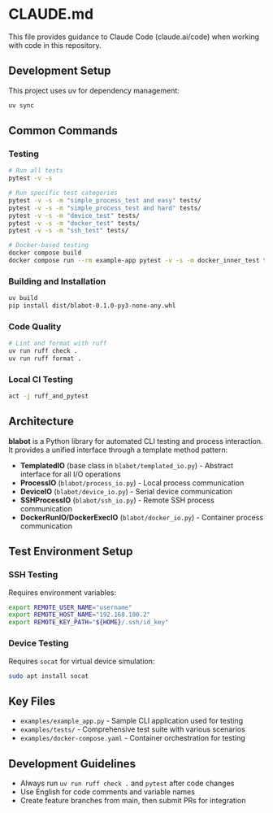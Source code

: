 # CLAUDE.md

This file provides guidance to Claude Code (claude.ai/code) when working with code in this repository.

## Development Setup

This project uses uv for dependency management:

```bash
uv sync
```

## Common Commands

### Testing
```bash
# Run all tests
pytest -v -s

# Run specific test categories
pytest -v -s -m "simple_process_test and easy" tests/
pytest -v -s -m "simple_process_test and hard" tests/
pytest -v -s -m "device_test" tests/
pytest -v -s -m "docker_test" tests/
pytest -v -s -m "ssh_test" tests/

# Docker-based testing
docker compose build
docker compose run --rm example-app pytest -v -s -m docker_inner_test tests/
```

### Building and Installation
```bash
uv build
pip install dist/blabot-0.1.0-py3-none-any.whl
```

### Code Quality
```bash
# Lint and format with ruff
uv run ruff check .
uv run ruff format .
```

### Local CI Testing
```bash
act -j ruff_and_pytest
```

## Architecture

**blabot** is a Python library for automated CLI testing and process interaction. It provides a unified interface through a template method pattern:

- **TemplatedIO** (base class in `blabot/templated_io.py`) - Abstract interface for all I/O operations
- **ProcessIO** (`blabot/process_io.py`) - Local process communication
- **DeviceIO** (`blabot/device_io.py`) - Serial device communication
- **SSHProcessIO** (`blabot/ssh_io.py`) - Remote SSH process communication
- **DockerRunIO/DockerExecIO** (`blabot/docker_io.py`) - Container process communication

## Test Environment Setup

### SSH Testing
Requires environment variables:
```bash
export REMOTE_USER_NAME="username"
export REMOTE_HOST_NAME="192.168.100.2"
export REMOTE_KEY_PATH="${HOME}/.ssh/id_key"
```

### Device Testing
Requires `socat` for virtual device simulation:
```bash
sudo apt install socat
```

## Key Files

- `examples/example_app.py` - Sample CLI application used for testing
- `examples/tests/` - Comprehensive test suite with various scenarios
- `examples/docker-compose.yaml` - Container orchestration for testing

## Development Guidelines

- Always run `uv run ruff check .` and `pytest` after code changes
- Use English for code comments and variable names
- Create feature branches from main, then submit PRs for integration